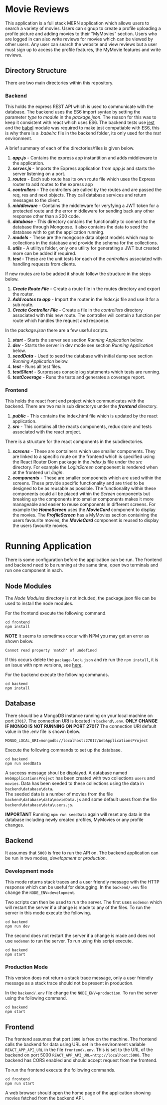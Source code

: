 # Movie Reviews
This application is a full stack MERN application which allows users to search a variety of movies. 
Users can signup to create a profile uploading a profile picture and adding movies to their "MyMovies" section. 
Users who are logged in can also write reviews for movies which can be viewed by other users. 
Any user can search the website and view reviews but a user must sign up to access the profile features, the MyMovie features and write reviews. 

## Directory Structure 
There are two main directories within this repository.
### Backend
This holds the express REST API which is used to communicate with the database.
The backend uses the ES6 import syntax by setting the parameter *type* to *module* in the *package.json*. 
The reason for this was to keep it consistent with react which uses ES6. The backend tests use [jest](https://jestjs.io/) and the [babel](https://babeljs.io/docs/en/babel-plugin-transform-modules-commonjs) module was required to make jest compatiable with ES6, this is why there is a *.babelrc* file in the backend folder, its only used for the *test* environment. 

A brief summary of each of the directories/files is given below. 

1. ***app.js*** - Contains the express app instantition and adds middleware to the application.
2. ***server.js*** - Imports the Express application from *app.js* and starts the server listening on a port.
3. ***routes*** - Each sub route has its own route file which uses the Express router to add routes to the express app
4. ***controllers*** - The controllers are called by the routes and are passed the req, res and next objects. They call database services and return messages to the client. 
5. ***middleware*** - Contains the middleware for veryfying a JWT token for a protected route and the error middleware for sending back any other response other than a 200 code. 
6. ***database*** - This directory contains the functionality to connect to the database through Mongoose. It also contains the data to seed the database with to get the application running.
7. ***models*** - These are the mongoose data object models which map to collections in the database and provide the schema for the collections. 
8. ***utils*** - A utilitys folder, only one utility for generating a JWT but created more can be added if required.
9. ***__test__*** - These are the unit tests for each of the *controllers* associated with handling requests from clients. 

If new routes are to be added it should follow the structure in the steps below. 

1. ***Create Route File*** - Create a route file in the routes directory and export the router. 
2. ***Add routes to app*** - Import the router in the *index.js* file and use it for a sub route. 
3. ***Create Controller File*** - Create a file in the *controllers* directory associated with this new route. The controller will contain a function per route which handles the request and response. 

In the *package.json* there are a few useful scripts. 
1. ***start*** - Starts the server see section *Running Application* below. 
2. ***dev*** - Starts the server in dev mode see section *Running Application* below.
3. ***seedData*** - Used to seed the database with initial dump see section *Running Application* below.
4. ***test*** - Runs all test files. 
5. ***testSilent*** - Surpresses console log statements which tests are running. 
6. ***testCoverage*** - Runs the tests and generates a coverage report.

### Frontend 
This holds the react front end project which communicates with the backend. There are two main sub directorys under the ***frontend*** directory. 

1. ***public*** - This contains the index.html file which is updated by the react application. 
2. ***src*** - This contains all the reacts components, redux store and tests associated with the react project. 

There is a structure for the react components in the subdirectories. 

1. ***screens*** - These are containers which use smaller components. They are linked to a specific route on the frontend which is specified using the React Router Dom package in the *index.js* file under the *src* directory. For example the *LoginScreen* compoenent is rendered when at the frontend url */login*. 
2. ***components*** - These are smaller compoenets which are used within the screens. These provide specific functionality and are tried to be designed to be as reusable as possible. The functionality within these components could all be placed within the *Screen* components but breaking up the components into smaller components makes it more manageable and easier to reuse components in different screens. For example the ***HomeScreen*** uses the ***MovieCard*** component to display the movies. The ***ProfileScreen*** has a MyMovies section containing the users favourite movies, the ***MovieCard*** component is reused to display the users favourite movies. 

# Running Application 
There is some configuration before the application can be run. The frontend and backend need to be running at the same time, open two terminals and run one component in each.

## Node Modules
The *Node Modules* directory is not included, the package.json file can be used to install the node modules. 

For the frontend execute the following command. 
```
cd frontend
npm install
```
**NOTE** It seems to sometimes occur with NPM you may get an error as shown below.
```
Cannot read property 'match' of undefined
```
If this occurs delete the ```package-lock.json``` and re run the ```npm install```, it is an issue with npm versions, see [here](https://stackoverflow.com/questions/58404547/cannot-read-property-match-of-undefined-during-npm-install?rq=1).

For the backend execute the following commands. 
```
cd backend
npm install
```

## Database 
There should be a MongoDB instance running on your local machine on port ```27017```. The connection URI is located in ```backend\.env```. **ONLY CHANGE IF MONGO IS NOT RUNNING ON PORT 27017**
The connection URI default value in the .env file is shown below.
```
MONGO_LOCAL_URI=mongodb://localhost:27017/WebApplicationsProject
```

Execute the following commands to set up the database. 

```
cd backend
npm run seedData
```
A success message shoul be displayed.
A database named ```WebApplicationsProject``` has been created with two collections ```users``` and ```movies```. Data has been seeded to these collections using the data in ```backend\database\data```.  
The seeded data is a number of movies from the file ```backend\database\data\movieData.js``` and some default users from the file ```backend\database\data\users.js```.

**IMPORTANT** Running ```npm run seedData``` again will reset any data in the database including newly created profiles, MyMovies or any profile changes.

## Backend 
It assumes that ```5000``` is free to run the API on. The backend application can be run in two modes, *development* or *production*.

### Development mode 
This mode returns stack traces and a user friendly message with the HTTP response which can be useful for debugging. In the ```backend/.env``` file change the ```NODE_ENV=development```. 

Two scripts can then be used to run the server. The first uses ```nodemon``` which will restart the server if a change is made to any of the files. To run the server in this mode execute the following. 
```
cd backend
npm run dev
```
The second does not restart the server if a change is made and does not use ```nodemon``` to run the server. To run using this script execute.

```
cd backend 
npm start
```

### Production Mode 
This version does not return a stack trace message, only a user friendly message as a stack trace should not be present in production. 

In the ```backend/.env``` file change the ```NODE_ENV=production```. To run the server using the following command. 
```
cd backend 
npm start
```

## Frontend
The frontend assumes that port ```3000``` is free on the machine. 
The frontend calls the backend for data using URL set in the environment variable ```REACT_APP_API_URL``` in the file ```frontend\.env```. This is set to the URL of the backend on port 5000 ```REACT_APP_API_URL=http://localhost:5000```. 
The backend has CORS enabled and should accept request from the frontend. 

To run the frontend execute the following commands. 
```
cd frontend
npm run start
```

A web browser should open the home page of the application showing movies fetched from the backend API. 
